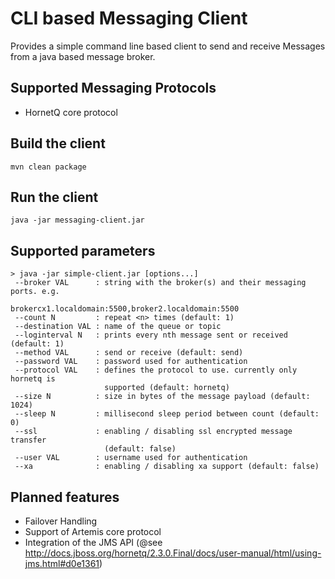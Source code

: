 # CLI based Messaging Client
Provides a simple command line based client to send and receive Messages from a java based message broker.

## Supported Messaging Protocols
- HornetQ core protocol

## Build the client
```
mvn clean package
```

## Run the client
```
java -jar messaging-client.jar
```

## Supported parameters
```
> java -jar simple-client.jar [options...]
 --broker VAL      : string with the broker(s) and their messaging ports. e.g.
                     brokercx1.localdomain:5500,broker2.localdomain:5500
 --count N         : repeat <n> times (default: 1)
 --destination VAL : name of the queue or topic
 --loginterval N   : prints every nth message sent or received (default: 1)
 --method VAL      : send or receive (default: send)
 --password VAL    : password used for authentication
 --protocol VAL    : defines the protocol to use. currently only hornetq is
                     supported (default: hornetq)
 --size N          : size in bytes of the message payload (default: 1024)
 --sleep N         : millisecond sleep period between count (default: 0)
 --ssl             : enabling / disabling ssl encrypted message transfer
                     (default: false)
 --user VAL        : username used for authentication
 --xa              : enabling / disabling xa support (default: false)
```

## Planned features
* Failover Handling
* Support of Artemis core protocol
* Integration of the JMS API (@see http://docs.jboss.org/hornetq/2.3.0.Final/docs/user-manual/html/using-jms.html#d0e1361)